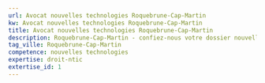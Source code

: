 ```yaml
---
url: Avocat nouvelles technologies Roquebrune-Cap-Martin
kw: Avocat nouvelles technologies Roquebrune-Cap-Martin
title: Avocat nouvelles technologies Roquebrune-Cap-Martin
description: Roquebrune-Cap-Martin - confiez-nous votre dossier nouvelles technologies
tag_ville: Roquebrune-Cap-Martin
competence: nouvelles technologies
expertise: droit-ntic
extertise_id: 1
---
```

